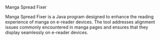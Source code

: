Manga Spread Fixer

Manga Spread Fixer is a Java program designed to enhance the reading experience of manga on e-reader devices. The tool addresses alignment issues commonly encountered in manga pages and ensures that they display seamlessly on e-reader devices.
